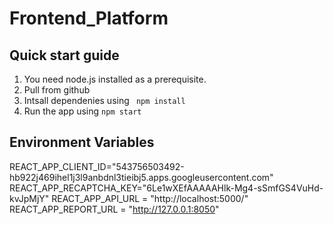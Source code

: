 # Frontend_Platform

## Quick start guide 
1. You need node.js installed as a prerequisite.
2. Pull from github
3. Intsall dependenies using ``` npm install```
4. Run the app using ```npm start```

## Environment Variables
REACT_APP_CLIENT_ID="543756503492-hb922j469ihel1j3l9anbdnl3tieibj5.apps.googleusercontent.com"
REACT_APP_RECAPTCHA_KEY="6Le1wXEfAAAAAHlk-Mg4-sSmfGS4VuHd-kvJpMjY"
REACT_APP_API_URL = "http://localhost:5000/"
REACT_APP_REPORT_URL = "http://127.0.0.1:8050"
